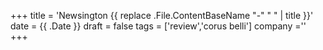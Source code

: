 +++
title = 'Newsington {{ replace .File.ContentBaseName "-" " " | title }}'
date = {{ .Date }}
draft = false
tags = ['review','corus belli']
company =''
+++
